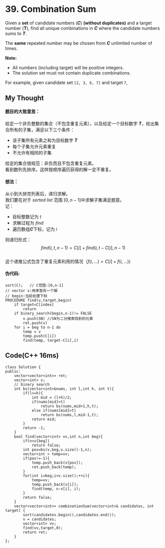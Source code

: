 # 39. Combination Sum
Given a **set** of candidate numbers (***C***) **(without duplicates)** and a target number (**T**), find all unique combinations in ***C*** where the candidate numbers sums to ***T***.

The **same** repeated number may be chosen from ***C*** unlimited number of times.

**Note:**  
- All numbers (including target) will be positive integers.
- The solution set must not contain duplicate combinations.

For example, given candidate set `[2, 3, 6, 7]` and target `7`, 
## My Thought 
#### 题目的大致意思： 
给定一个非负整数的集合（不包含重复元素），以及给定一个目标数字 ***T***，给出集合所有的子集，满足以下三个条件：  
- 该子集所有元素之和为目标数字 ***T***
- 每个子集允许元素重复
- 不允许有相同的子集

给定的集合很规范：非负而且不包含重复元素。  
看到数列先排序。这样按顺序遍历获得的解一定不重复。  
#### 想法：
从小到大排完列表后，递归求解。  
我们要在对于 $sorted\ list$ 范围 $[0,n-1]$中求解子集满足题意。  
记：
- 目标整数记为 $t$
- 求解过程为 $find$  
- 遍历数组***C***下标，记为 $i$ 

则递归形式：  
$$find(i,t,n-1) = C[i] + find(i, t-C[i],n-1)$$  
这个递推公式包含了重复元素利用的情况（$f(i,...)=C[i]+f(i,...)$)

#### 伪代码:

    sort(C);   // C范围:[0,n-1]
    // vector v:用来暂存一个解
    // begin:当前处理下标
	PROCEDURE find(v,target,begin)
    	if target<C[index] 
        	return 
        if binary_search(begin,n-1)!= FALSE
        	v.push(SN) //SN为二分搜索找到的元素
           	ret.push(v)
        for i = beg to n-1 do
        	temp = v
            temp.push(C[i])
            find(temp, target-C[i],i)
       

## Code(C++ 16ms)

	class Solution {
    public:
        vector<vector<int>> ret;
        vector<int> v;
        // binary search
        int bs(vector<int>&nums, int l,int h, int t){
            if(l<=h){
                int mid = (l+h)/2;
                if(nums[mid]<t)
                    return bs(nums,mid+1,h,t);
                else if(nums[mid]>t)
                    return bs(nums,l,mid-1,t);
                return mid;
            }
            return -1;
        }
        bool find(vector<int> vv,int n,int beg){
            if(n<v[beg])
                return false;
            int pos=bs(v,beg,v.size()-1,n);
            vector<int > temp=vv;
            if(pos!=-1){
                temp.push_back(v[pos]);
                ret.push_back(temp);
            }
            for(int i=beg;i<v.size();++i){
                temp=vv;
                temp.push_back(v[i]);
                find(temp, n-v[i], i);
            }
            return false; 
        }
        vector<vector<int>> combinationSum(vector<int>& candidates, int target) {
            sort(candidates.begin(),candidates.end());
            v = candidates;
            vector<int> vv;
            find(vv,target,0);
            return ret;
        }
    };